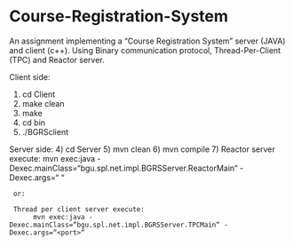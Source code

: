 # Course-Registration-System
An assignment implementing a “Course Registration System” server (JAVA) and client (c++). Using Binary communication protocol, Thread-Per-Client (TPC) and  Reactor server.


Client side:
  1) cd Client
  2) make clean
  3) make
  8) cd bin
  9) ./BGRSclient <host> <port>

  
Server side:
  4) cd Server
  5) mvn clean
  6) mvn compile
  7) Reactor server execute:
         mvn exec:java -Dexec.mainClass=“bgu.spl.net.impl.BGRSServer.ReactorMain“ -Dexec.args=“<port> <number of thread>“
     
     or:
  
     Thread per client server execute:
          mvn exec:java -Dexec.mainClass=“bgu.spl.net.impl.BGRSServer.TPCMain“ -Dexec.args=“<port>“
  
  
